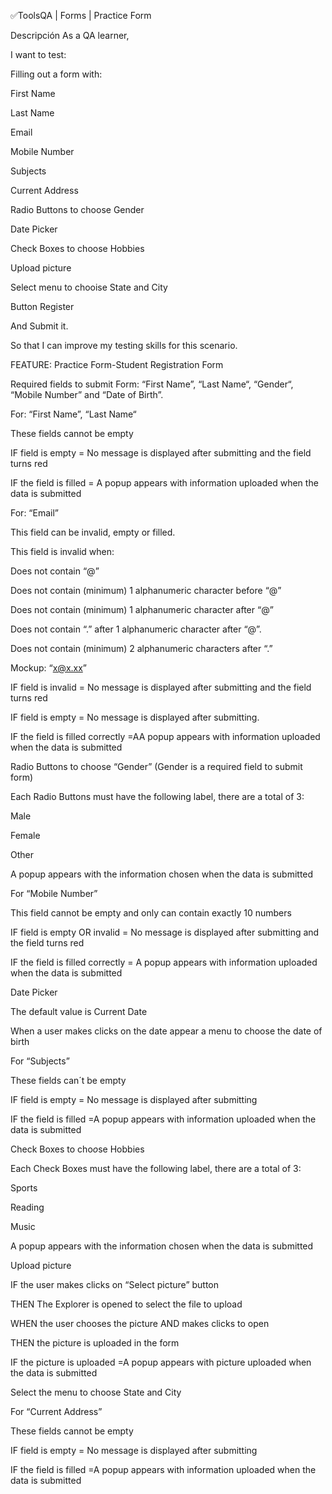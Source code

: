 ✅ToolsQA | Forms | Practice Form

Descripción As a QA learner,

I want to test:

Filling out a form with:

First Name

Last Name

Email

Mobile Number

Subjects

Current Address

Radio Buttons to choose Gender

Date Picker

Check Boxes to choose Hobbies

Upload picture

Select menu to chooise State and City

Button Register

And Submit it.

So that I can improve my testing skills for this scenario.

FEATURE: Practice Form-Student Registration Form

Required fields to submit Form: “First Name”, “Last Name“, “Gender“, “Mobile Number” and “Date of Birth”.

For: “First Name”, “Last Name“

These fields cannot be empty

IF field is empty = No message is displayed after submitting and the field turns red

IF the field is filled = A popup appears with information uploaded when the data is submitted

For: “Email”

This field can be invalid, empty or filled.

This field is invalid when:

Does not contain “@”

Does not contain (minimum) 1 alphanumeric character before “@”

Does not contain (minimum) 1 alphanumeric character after “@”

Does not contain “.” after 1 alphanumeric character after “@”.

Does not contain (minimum) 2 alphanumeric characters after “.”

Mockup: “x@x.xx”

IF field is invalid = No message is displayed after submitting and the field turns red

IF field is empty = No message is displayed after submitting.

IF the field is filled correctly =AA popup appears with information uploaded when the data is submitted

Radio Buttons to choose “Gender” (Gender is a required field to submit form)

Each Radio Buttons must have the following label, there are a total of 3:

Male

Female

Other

A popup appears with the information chosen when the data is submitted

For “Mobile Number”

This field cannot be empty and only can contain exactly 10 numbers

IF field is empty OR invalid = No message is displayed after submitting and the field turns red

IF the field is filled correctly = A popup appears with information uploaded when the data is submitted

Date Picker

The default value is Current Date

When a user makes clicks on the date appear a menu to choose the date of birth

For “Subjects”

These fields can´t be empty

IF field is empty = No message is displayed after submitting

IF the field is filled =A popup appears with information uploaded when the data is submitted

Check Boxes to cho*o*se Hobbies

Each Check Boxes must have the following label, there are a total of 3:

Sports

Reading

Music

A popup appears with the information chosen when the data is submitted

Upload picture

IF the user makes clicks on “Select picture” button

THEN The Explorer is opened to select the file to upload

WHEN the user chooses the picture AND makes clicks to open

THEN the picture is uploaded in the form

IF the picture is uploaded =A popup appears with picture uploaded when the data is submitted

Select the menu to choose State and City

For “Current Address”

These fields cannot be empty

IF field is empty = No message is displayed after submitting

IF the field is filled =A popup appears with information uploaded when the data is submitted
